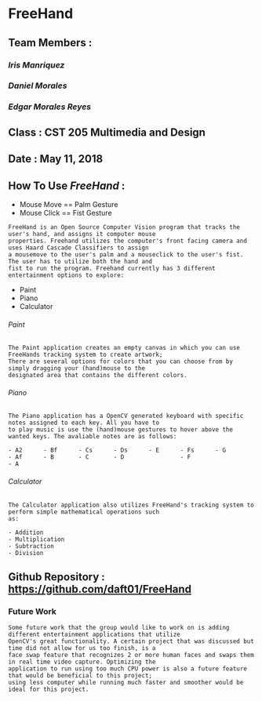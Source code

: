 # FreeHand

## Team Members :
### *Iris Manriquez*
### *Daniel Morales*
### *Edgar Morales Reyes*



## Class : CST 205 Multimedia and Design
## Date : May 11, 2018

## How To Use **_FreeHand_** :
- Mouse Move == Palm Gesture
- Mouse Click == Fist Gesture
```
FreeHand is an Open Source Computer Vision program that tracks the user's hand, and assigns it computer mouse 
properties. Freehand utilizes the computer's front facing camera and uses Haard Cascade Classifiers to assign
a mousemove to the user's palm and a mouseclick to the user's fist. The user has to utilize both the hand and
fist to run the program. Freehand currently has 3 different entertainment options to explore:
```
- Paint
- Piano
- Calculator

###### Paint
```
The Paint application creates an empty canvas in which you can use FreeHands tracking system to create artwork;
There are several options for colors that you can choose from by simply dragging your (hand)mouse to the
designated area that contains the different colors.
```
###### Piano
```
The Piano application has a OpenCV generated keyboard with specific notes assigned to each key. All you have to
to play music is use the (hand)mouse gestures to hover above the wanted keys. The avaliable notes are as follows:

- A2      - Bf      - Cs      - Ds      - E      - Fs      - G
- Af      - B       - C       - D                - F
- A
```
###### Calculator
```
The Calculator application also utilizes FreeHand's tracking system to perform simple mathematical operations such
as:

- Addition
- Multiplication
- Subtraction
- Division
```
## Github Repository : https://github.com/daft01/FreeHand

### Future Work
```
Some future work that the group would like to work on is adding different entertainment applications that utilize
OpenCV's great functionality. A certain project that was discussed but time did not allow for us too finish, is a
face swap feature that recognizes 2 or more human faces and swaps them in real time video capture. Optimizing the
application to run using too much CPU power is also a future feature that would be beneficial to this project; 
using less computer while running much faster and smoother would be ideal for this project.
```
